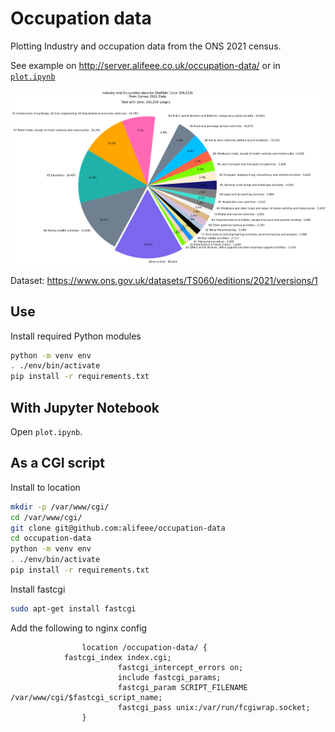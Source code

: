 # Occupation data

Plotting Industry and occupation data from the ONS 2021 census.

See example on <http://server.alifeee.co.uk/occupation-data/> or in [`plot.ipynb`](./plot.ipynb)

![screenshot of pie chart showing occupation data for Sheffield](./images/pie.png)

Dataset: <https://www.ons.gov.uk/datasets/TS060/editions/2021/versions/1>

## Use

Install required Python modules

```bash
python -m venv env
. ./env/bin/activate
pip install -r requirements.txt
```

## With Jupyter Notebook

Open `plot.ipynb`.

## As a CGI script

Install to location

```bash
mkdir -p /var/www/cgi/
cd /var/www/cgi/
git clone git@github.com:alifeee/occupation-data
cd occupation-data
python -m venv env
. ./env/bin/activate
pip install -r requirements.txt
```

Install fastcgi

```bash
sudo apt-get install fastcgi
```

Add the following to nginx config

```nginx
                location /occupation-data/ {
			fastcgi_index index.cgi;
                        fastcgi_intercept_errors on;
                        include fastcgi_params;
                        fastcgi_param SCRIPT_FILENAME /var/www/cgi/$fastcgi_script_name;
                        fastcgi_pass unix:/var/run/fcgiwrap.socket;
                }
```
